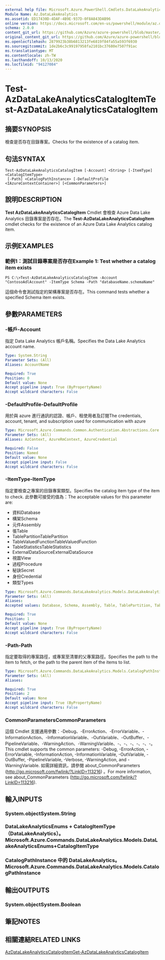```yaml
---
external help file: Microsoft.Azure.PowerShell.Cmdlets.DataLakeAnalytics.dll-Help.xml
Module Name: Az.DataLakeAnalytics
ms.assetid: ED17430D-4DAF-4B9E-937D-0F8A843DAB96
online version: https://docs.microsoft.com/en-us/powershell/module/az.datalakeanalytics/test-azdatalakeanalyticscatalogitem
schema: 2.0.0
content_git_url: https://github.com/Azure/azure-powershell/blob/master/src/DataLakeAnalytics/DataLakeAnalytics/help/Test-AzDataLakeAnalyticsCatalogItem.md
original_content_git_url: https://github.com/Azure/azure-powershell/blob/master/src/DataLakeAnalytics/DataLakeAnalytics/help/Test-AzDataLakeAnalyticsCatalogItem.md
ms.openlocfilehash: 2879923b38b6813213fe6819f84fa55a593f6930
ms.sourcegitcommit: 1de2b6c3c99197958fa2101bc37680e7507f91ac
ms.translationtype: MT
ms.contentlocale: zh-TW
ms.lasthandoff: 10/13/2020
ms.locfileid: "94127084"
---
```

# <span data-ttu-id="11c34-101">Test-AzDataLakeAnalyticsCatalogItem</span><span class="sxs-lookup"><span data-stu-id="11c34-101">Test-AzDataLakeAnalyticsCatalogItem</span></span>

## <span data-ttu-id="11c34-102">摘要</span><span class="sxs-lookup"><span data-stu-id="11c34-102">SYNOPSIS</span></span>
<span data-ttu-id="11c34-103">檢查是否存在目錄專案。</span><span class="sxs-lookup"><span data-stu-id="11c34-103">Checks for the existence of a catalog item.</span></span>

## <span data-ttu-id="11c34-104">句法</span><span class="sxs-lookup"><span data-stu-id="11c34-104">SYNTAX</span></span>

```
Test-AzDataLakeAnalyticsCatalogItem [-Account] <String> [-ItemType] <CatalogItemType>
 [-Path] <CatalogPathInstance> [-DefaultProfile <IAzureContextContainer>] [<CommonParameters>]
```

## <span data-ttu-id="11c34-105">說明</span><span class="sxs-lookup"><span data-stu-id="11c34-105">DESCRIPTION</span></span>
<span data-ttu-id="11c34-106">**Test AzDataLakeAnalyticsCatalogItem** Cmdlet 會檢查 Azure Data Lake Analytics 目錄專案是否存在。</span><span class="sxs-lookup"><span data-stu-id="11c34-106">The **Test-AzDataLakeAnalyticsCatalogItem** cmdlet checks for the existence of an Azure Data Lake Analytics catalog item.</span></span>

## <span data-ttu-id="11c34-107">示例</span><span class="sxs-lookup"><span data-stu-id="11c34-107">EXAMPLES</span></span>

### <span data-ttu-id="11c34-108">範例1：測試目錄專案是否存在</span><span class="sxs-lookup"><span data-stu-id="11c34-108">Example 1: Test whether a catalog item exists</span></span>
```
PS C:\>Test-AzDataLakeAnalyticsCatalogItem -Account "ContosoAdlAccount" -ItemType Schema -Path "databaseName.schemaName"
```

<span data-ttu-id="11c34-109">這個命令會測試指定的架構專案是否存在。</span><span class="sxs-lookup"><span data-stu-id="11c34-109">This command tests whether a specified Schema item exists.</span></span>

## <span data-ttu-id="11c34-110">參數</span><span class="sxs-lookup"><span data-stu-id="11c34-110">PARAMETERS</span></span>

### <span data-ttu-id="11c34-111">-帳戶</span><span class="sxs-lookup"><span data-stu-id="11c34-111">-Account</span></span>
<span data-ttu-id="11c34-112">指定 Data Lake Analytics 帳戶名稱。</span><span class="sxs-lookup"><span data-stu-id="11c34-112">Specifies the Data Lake Analytics account name.</span></span>

```yaml
Type: System.String
Parameter Sets: (All)
Aliases: AccountName

Required: True
Position: 0
Default value: None
Accept pipeline input: True (ByPropertyName)
Accept wildcard characters: False
```

### <span data-ttu-id="11c34-113">-DefaultProfile</span><span class="sxs-lookup"><span data-stu-id="11c34-113">-DefaultProfile</span></span>
<span data-ttu-id="11c34-114">用於與 azure 進行通訊的認證、帳戶、租使用者及訂閱</span><span class="sxs-lookup"><span data-stu-id="11c34-114">The credentials, account, tenant, and subscription used for communication with azure</span></span>

```yaml
Type: Microsoft.Azure.Commands.Common.Authentication.Abstractions.Core.IAzureContextContainer
Parameter Sets: (All)
Aliases: AzContext, AzureRmContext, AzureCredential

Required: False
Position: Named
Default value: None
Accept pipeline input: False
Accept wildcard characters: False
```

### <span data-ttu-id="11c34-115">-ItemType</span><span class="sxs-lookup"><span data-stu-id="11c34-115">-ItemType</span></span>
<span data-ttu-id="11c34-116">指定要檢查之專案的目錄專案類型。</span><span class="sxs-lookup"><span data-stu-id="11c34-116">Specifies the catalog item type of the item to check.</span></span>
<span data-ttu-id="11c34-117">此參數可接受的值為：</span><span class="sxs-lookup"><span data-stu-id="11c34-117">The acceptable values for this parameter are:</span></span>
- <span data-ttu-id="11c34-118">資料</span><span class="sxs-lookup"><span data-stu-id="11c34-118">Database</span></span>
- <span data-ttu-id="11c34-119">構架</span><span class="sxs-lookup"><span data-stu-id="11c34-119">Schema</span></span>
- <span data-ttu-id="11c34-120">元件</span><span class="sxs-lookup"><span data-stu-id="11c34-120">Assembly</span></span>
- <span data-ttu-id="11c34-121">張</span><span class="sxs-lookup"><span data-stu-id="11c34-121">Table</span></span>
- <span data-ttu-id="11c34-122">TablePartition</span><span class="sxs-lookup"><span data-stu-id="11c34-122">TablePartition</span></span>
- <span data-ttu-id="11c34-123">TableValuedFunction</span><span class="sxs-lookup"><span data-stu-id="11c34-123">TableValuedFunction</span></span>
- <span data-ttu-id="11c34-124">TableStatistics</span><span class="sxs-lookup"><span data-stu-id="11c34-124">TableStatistics</span></span>
- <span data-ttu-id="11c34-125">ExternalDataSource</span><span class="sxs-lookup"><span data-stu-id="11c34-125">ExternalDataSource</span></span>
- <span data-ttu-id="11c34-126">視圖</span><span class="sxs-lookup"><span data-stu-id="11c34-126">View</span></span>
- <span data-ttu-id="11c34-127">過程</span><span class="sxs-lookup"><span data-stu-id="11c34-127">Procedure</span></span>
- <span data-ttu-id="11c34-128">秘訣</span><span class="sxs-lookup"><span data-stu-id="11c34-128">Secret</span></span>
- <span data-ttu-id="11c34-129">身份</span><span class="sxs-lookup"><span data-stu-id="11c34-129">Credential</span></span>
- <span data-ttu-id="11c34-130">類型</span><span class="sxs-lookup"><span data-stu-id="11c34-130">Types</span></span>

```yaml
Type: Microsoft.Azure.Commands.DataLakeAnalytics.Models.DataLakeAnalyticsEnums+CatalogItemType
Parameter Sets: (All)
Aliases:
Accepted values: Database, Schema, Assembly, Table, TablePartition, TableValuedFunction, TableStatistics, ExternalDataSource, View, Procedure, Secret, Credential, Types, Package

Required: True
Position: 1
Default value: None
Accept pipeline input: True (ByPropertyName)
Accept wildcard characters: False
```

### <span data-ttu-id="11c34-131">-Path</span><span class="sxs-lookup"><span data-stu-id="11c34-131">-Path</span></span>
<span data-ttu-id="11c34-132">指定要取得的專案路徑，或專案至清單的父專案路徑。</span><span class="sxs-lookup"><span data-stu-id="11c34-132">Specifies the path to the item to fetch, or the path to the parent item of the items to list.</span></span>

```yaml
Type: Microsoft.Azure.Commands.DataLakeAnalytics.Models.CatalogPathInstance
Parameter Sets: (All)
Aliases:

Required: True
Position: 2
Default value: None
Accept pipeline input: True (ByPropertyName)
Accept wildcard characters: False
```

### <span data-ttu-id="11c34-133">CommonParameters</span><span class="sxs-lookup"><span data-stu-id="11c34-133">CommonParameters</span></span>
<span data-ttu-id="11c34-134">這個 Cmdlet 支援通用參數：-Debug、-ErrorAction、-ErrorVariable、-InformationAction、-InformationVariable、-OutVariable、-OutBuffer、-PipelineVariable、-WarningAction、-WarningVariable、-、-、-、-、-、-。</span><span class="sxs-lookup"><span data-stu-id="11c34-134">This cmdlet supports the common parameters: -Debug, -ErrorAction, -ErrorVariable, -InformationAction, -InformationVariable, -OutVariable, -OutBuffer, -PipelineVariable, -Verbose, -WarningAction, and -WarningVariable.</span></span> <span data-ttu-id="11c34-135">如需詳細資訊，請參閱 about_CommonParameters (http://go.microsoft.com/fwlink/?LinkID=113216) 。</span><span class="sxs-lookup"><span data-stu-id="11c34-135">For more information, see about_CommonParameters (http://go.microsoft.com/fwlink/?LinkID=113216).</span></span>

## <span data-ttu-id="11c34-136">輸入</span><span class="sxs-lookup"><span data-stu-id="11c34-136">INPUTS</span></span>

### <span data-ttu-id="11c34-137">System.object</span><span class="sxs-lookup"><span data-stu-id="11c34-137">System.String</span></span>

### <span data-ttu-id="11c34-138">DataLakeAnalyticsEnums + CatalogItemType （DataLakeAnalytics）。</span><span class="sxs-lookup"><span data-stu-id="11c34-138">Microsoft.Azure.Commands.DataLakeAnalytics.Models.DataLakeAnalyticsEnums+CatalogItemType</span></span>

### <span data-ttu-id="11c34-139">CatalogPathInstance 中的 DataLakeAnalytics。</span><span class="sxs-lookup"><span data-stu-id="11c34-139">Microsoft.Azure.Commands.DataLakeAnalytics.Models.CatalogPathInstance</span></span>

## <span data-ttu-id="11c34-140">輸出</span><span class="sxs-lookup"><span data-stu-id="11c34-140">OUTPUTS</span></span>

### <span data-ttu-id="11c34-141">System.object</span><span class="sxs-lookup"><span data-stu-id="11c34-141">System.Boolean</span></span>

## <span data-ttu-id="11c34-142">筆記</span><span class="sxs-lookup"><span data-stu-id="11c34-142">NOTES</span></span>

## <span data-ttu-id="11c34-143">相關連結</span><span class="sxs-lookup"><span data-stu-id="11c34-143">RELATED LINKS</span></span>

[<span data-ttu-id="11c34-144">AzDataLakeAnalyticsCatalogItem</span><span class="sxs-lookup"><span data-stu-id="11c34-144">Get-AzDataLakeAnalyticsCatalogItem</span></span>](./Get-AzDataLakeAnalyticsCatalogItem.md)


